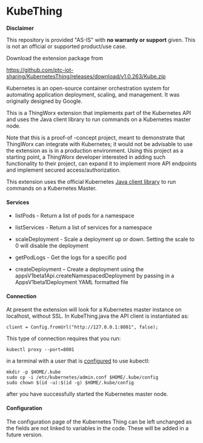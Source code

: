 # KubeThing

**Disclaimer**

This repository is provided "AS-IS" with **no warranty or support** given. This is not an official or supported product/use case. 

Download the extension package from

https://github.com/ptc-iot-sharing/KubernetesThing/releases/download/v1.0.263/Kube.zip


Kubernetes is an open-source container orchestration system for automating application deployment, scaling, and management. It was originally designed by Google.

This is a ThingWorx extension that implements part of the Kubernetes API and uses the Java client library to run commands on a Kubernetes master node.

Note that this is a proof-of -concept project, meant to demonstrate that ThingWorx can integrate with Kubernetes; it would not be advisable to use the extension as is in a production environment. 
Using this project as a starting point, a ThingWorx developer interested in adding such functionality to their project, can expand it to implement more API endpoints and implement secured access/authorization.

This extension uses the official Kubernetes [Java client library](https://github.com/kubernetes-client/java) to run commands on a Kubernetes Master. 

#### Services

* listPods - Return a list of pods for a namespace

* listServices - Return a list of services for a namespace

* scaleDeployment - Scale a deployment up or down. Setting the scale to 0 will disable the deployment

* getPodLogs - Get the logs for a specific pod

* createDeployment – Create a deployment using the appsV1beta1Api.createNamespacedDeployment by passing in a AppsV1beta1Deployment YAML formatted file

  

#### Connection 

At present the extension will look for a Kubernetes master instance on localhost, without SSL. In KubeThing.java the API client is instantiated as:

```
client = Config.fromUrl("http://127.0.0.1:8001", false);
```

This type of connection requires that you run: 

```
kubectl proxy --port=8001
```

in a terminal with a user that is [configured](https://wiki.archlinux.org/index.php/Kubernetes) to use kubectl:

```
mkdir -p $HOME/.kube
sudo cp -i /etc/kubernetes/admin.conf $HOME/.kube/config
sudo chown $(id -u):$(id -g) $HOME/.kube/config
```

after you have successfully started the Kubernetes master node.



#### Configuration

The configuration page of the Kubernetes Thing can be left unchanged as the fields are not linked to variables in the code. These will be added in a future version.
